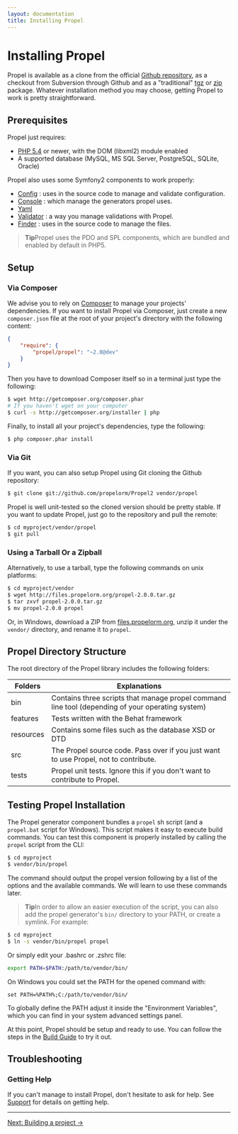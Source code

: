 ```yaml
---
layout: documentation
title: Installing Propel
---
```


# Installing Propel #

Propel is available as a clone from the official [Github repository](http://github.com/propelorm/Propel2), as a checkout from Subversion through Github and as a "traditional" [tgz](https://github.com/propelorm/Propel2/tarball/master) or [zip](https://github.com/propelorm/Propel2/zipball/master) package. Whatever installation method you may choose, getting Propel to work is pretty straightforward.

## Prerequisites ##

Propel just requires:

* [PHP 5.4](http://www.php.net/) or newer, with the DOM (libxml2) module enabled
* A supported database (MySQL, MS SQL Server, PostgreSQL, SQLite, Oracle)

Propel also uses some Symfony2 components to work properly:

* [Config](https://github.com/symfony/Config) : uses in the source code to manage and validate configuration.
* [Console](https://github.com/symfony/Console) : which manage the generators propel uses.
* [Yaml](https://github.com/symfony/Yaml)
* [Validator](https://github.com/symfony/Validator) : a way you manage validations with Propel.
* [Finder](https://github.com/symfony/Finder) : uses in the source code to manage the files.

>**Tip**Propel uses the PDO and SPL components, which are bundled and enabled by default in PHP5.

## Setup ##

### Via Composer ###

We advise you to rely on [Composer](http://getcomposer.org/) to manage your projects' dependencies. If you want to install Propel via Composer, just create a new `composer.json` file at the root of your project's directory with the following content:

```json
{
    "require": {
        "propel/propel": "~2.0@dev"
    }
}
```

Then you have to download Composer itself so in a terminal just type the following:

```bash
$ wget http://getcomposer.org/composer.phar
# If you haven't wget on your computer
$ curl -s http://getcomposer.org/installer | php
```

Finally, to install all your project's dependencies, type the following:

```bash
$ php composer.phar install
```

### Via Git ###

If you want, you can also setup Propel using Git cloning the Github repository:

```bash
$ git clone git://github.com/propelorm/Propel2 vendor/propel
```

Propel is well unit-tested so the cloned version should be pretty stable. If you want to update Propel, just go to the repository and pull the remote:

```bash
$ cd myproject/vendor/propel
$ git pull
```

### Using a Tarball Or a Zipball ###

Alternatively, to use a tarball, type the following commands on unix platforms:

```bash
$ cd myproject/vendor
$ wget http://files.propelorm.org/propel-2.0.0.tar.gz
$ tar zxvf propel-2.0.0.tar.gz
$ mv propel-2.0.0 propel
```

Or, in Windows, download a ZIP from [files.propelorm.org](http://files.propelorm.org), unzip it under the `vendor/` directory, and rename it to `propel`.

## Propel Directory Structure ##

The root directory of the Propel library includes the following folders:

|Folders        |Explanations
|---------------|----------------------------------------------------------------------
|bin            |Contains three scripts that manage propel command line tool (depending of your operating system)
|features       |Tests written with the Behat framework
|resources      |Contains some files such as the database XSD or DTD
|src            |The Propel source code. Pass over if you just want to use Propel, not to contribute.
|tests          |Propel unit tests. Ignore this if you don't want to contribute to Propel.

## Testing Propel Installation ##

The Propel generator component bundles a `propel` sh script (and a `propel.bat` script for Windows). This script makes it easy to execute build commands. You can test this component is properly installed by calling the `propel` script from the CLI:

```bash
$ cd myproject
$ vendor/bin/propel
```

The command should output the propel version following by a list of the options and the available commands. We will learn to use these commands later.

>**Tip**In order to allow an easier execution of the script, you can also add the propel generator's `bin/` directory to your PATH, or create a symlink. For example:

```bash
$ cd myproject
$ ln -s vendor/bin/propel propel
```

Or simply edit your .bashrc or .zshrc file:

```bash
export PATH=$PATH:/path/to/vendor/bin/
```

On Windows you could set the PATH for the opened command with:

```
set PATH=%PATH%;C:/path/to/vendor/bin/
```

To globally define the PATH adjust it inside the "Environment Variables", which
you can find in your system advanced settings panel.


At this point, Propel should be setup and ready to use. You can follow the steps in the [Build Guide](02-buildtime.html) to try it out.

## Troubleshooting ##

### Getting Help ###

If you can't manage to install Propel, don't hesitate to ask for help. See
[Support](../support.html) for details on getting help.

---
<span class="next">[Next: Building a project &rarr;](02-buildtime.html)</span>
